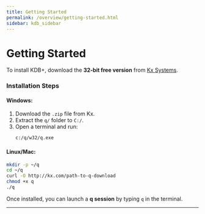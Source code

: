 ```yaml
---
title: Getting Started
permalink: /overview/getting-started.html
sidebar: kdb_sidebar
---
```


# Getting Started  

To install KDB+, download the **32-bit free version** from [Kx Systems](http://kx.com/software-download.php).  

### **Installation Steps**  
#### Windows:  
1. Download the `.zip` file from Kx.  
2. Extract the `q/` folder to `C:/`.  
3. Open a terminal and run:  
   ```sh
   c:/q/w32/q.exe
   ```

#### Linux/Mac:  
```sh
mkdir -p ~/q
cd ~/q
curl -O http://kx.com/path-to-q-download
chmod +x q
./q
```

Once installed, you can launch a **q session** by typing `q` in the terminal.

---

